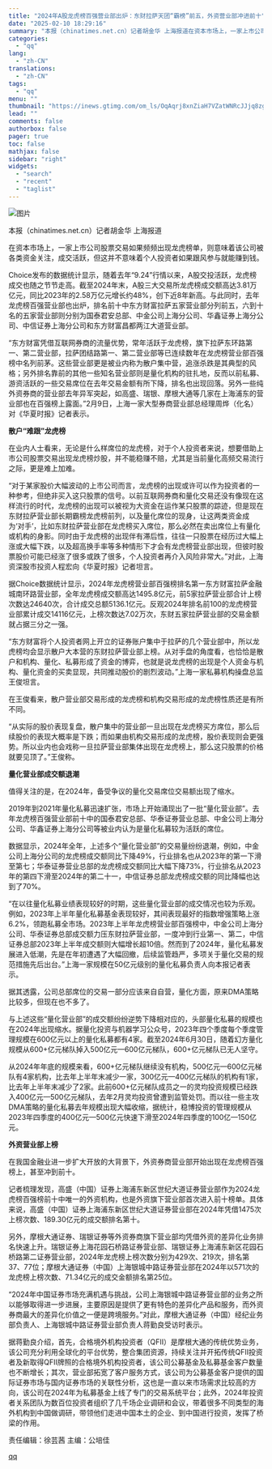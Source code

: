 ```yaml
---
title: "2024年A股龙虎榜百强营业部出炉：东财拉萨天团“霸榜”前五，外资营业部冲进前十"
date: "2025-02-10 18:29:16"
summary: "本报（chinatimes.net.cn）记者胡金华 上海报道在资本市场上，一家上市公司股票交易如果..."
categories:
  - "qq"
lang:
  - "zh-CN"
translations:
  - "zh-CN"
tags:
  - "qq"
menu: ""
thumbnail: "https://inews.gtimg.com/om_ls/OqAqrj8xnZiaH7VZatWNRcJJjq8zgrhMGsOH6tTvkk_M0AA_640360/0"
lead: ""
comments: false
authorbox: false
pager: true
toc: false
mathjax: false
sidebar: "right"
widgets:
  - "search"
  - "recent"
  - "taglist"
---
```


![图片](https://inews.gtimg.com/om_bt/O4atJ5YSTQS297gtzIdAbXa0e8ThTOn2JXwb6H2IUTzekAA/641)

本报（chinatimes.net.cn）记者胡金华 上海报道

在资本市场上，一家上市公司股票交易如果频频出现龙虎榜单，则意味着该公司被各类资金关注，成交活跃，但这并不意味着个人投资者如果跟风参与就能赚到钱。

Choice发布的数据统计显示，随着去年“9.24”行情以来，A股交投活跃，龙虎榜成交也随之节节走高。截至2024年末，A股三大交易所龙虎榜成交额高达3.81万亿元，同比2023年的2.58万亿元增长约48%，创下近8年新高。与此同时，去年龙虎榜百强营业部也出炉，排名前十中东方财富拉萨五家营业部分列前五，六到十名的五家营业部则分别为国泰君安总部、中金公司上海分公司、华鑫证券上海分公司、中信证券上海分公司和东方财富昌都两江大道营业部。

“东方财富凭借互联网券商的流量优势，常年活跃于龙虎榜，旗下拉萨东环路第一、第二营业部，拉萨团结路第一、第二营业部等已连续数年在龙虎榜营业部百强榜中名列前茅。这些营业部更是被业内称为散户集中营，追涨杀跌是其典型的风格；另外排名靠前的其他一些知名营业部则是量化机构的驻扎地，反而以前私募、游资活跃的一些交易席位在去年交易金额有所下降，排名也出现回落。另外一些纯外资券商的营业部去年异军突起，如高盛、瑞银、摩根大通等几家在上海浦东的营业部也在百强榜上露面。”2月9日，上海一家大型券商营业部总经理周烨（化名）对《华夏时报》记者表示。

**散户“难跟”龙虎榜**

在业内人士看来，无论是什么样席位的龙虎榜，对于个人投资者来说，想要借助上市公司股票交易出现龙虎榜炒股，并不能稳赚不赔，尤其是当前量化高频交易流行之际，更是难上加难。

“对于某家股价大幅波动的上市公司而言，龙虎榜的出现或许可以作为投资者的一种参考，但绝非买入这只股票的信号。以前互联网券商和量化交易还没有像现在这样流行的时代，龙虎榜的出现可以被视为大资金在运作某只股票的踪迹，但是现在东财拉萨营业部长期霸榜龙虎榜前列，以及量化席位的现身，让这两类资金成为‘对手’，比如东财拉萨营业部在龙虎榜买入席位，那么必然在卖出席位上有量化或机构的身影。同时由于龙虎榜的出现伴有滞后性，往往一只股票在经历过大幅上涨或大幅下跌，以及超高换手率等多种情形下才会有龙虎榜营业部出现，但彼时股票股价可能已经涨了很多或跌了很多，个人投资者再介入风险非常大。”对此，上海资深股市投资人程宏向《华夏时报》记者坦言。

据Choice数据统计显示，2024年龙虎榜营业部百强榜排名第一东方财富拉萨金融城南环路营业部，全年龙虎榜成交额高达1495.8亿元，前5家拉萨营业部合计上榜次数达24640次，合计成交总额5136.1亿元。反观2024年排名前100的龙虎榜营业部累计成交14116亿元，上榜次数达7.02万次，东财五家拉萨营业部的交易金额就占据三分之一强。

“东方财富将个人投资者网上开立的证券账户集中于拉萨的几个营业部中，所以龙虎榜均会显示散户大本营的东财拉萨营业部上榜。从对手盘的角度看，也恰恰是散户和机构、量化、私募形成了资金的博弈，也就是说龙虎榜的出现是个人资金与机构、量化资金的买卖显现，共同推动股价的剧烈波动。”上海一家私募机构操盘总监王俊坦言。

在王俊看来，散户营业部交易形成的龙虎榜和机构交易形成的龙虎榜性质还是有所不同。

“从实际的股价表现复盘，散户集中的营业部一旦出现在龙虎榜买方席位，那么后续股价的表现大概率是下跌；而如果由机构交易形成的龙虎榜，股价表现则会更强势。所以业内也会戏称一旦拉萨营业部集体出现在龙虎榜上，那么这只股票的价格就要见顶了。”王俊称。

**量化营业部成交额退潮**

值得关注的是，在2024年，备受争议的量化交易席位交易额出现了缩水。

2019年到2021年量化私募迅速扩张，市场上开始涌现出了一批“量化营业部”。去年龙虎榜百强营业部前十中的国泰君安总部、华泰证券营业总部、中金公司上海分公司、华鑫证券上海分公司等被业内认为是量化私募较为活跃的席位。

数据显示，2024年全年，上述多个“量化营业部”的交易量纷纷退潮，例如，中金公司上海分公司的龙虎榜成交额同比下降49%，行业排名也从2023年的第一下滑至第七；华泰证券营业总部的龙虎榜成交额同比大幅下降73%，行业排名从2023年的第四下滑至2024年的第二十一，中信证券总部龙虎榜成交额的同比降幅也达到了70%。

“在以往量化私募业绩表现较好的时期，这些量化营业部的成交情况也较为乐观。例如，2023年上半年量化私募基金表现较好，其间表现最好的指数增强策略上涨6.2%，领跑私募全市场。2023年上半年龙虎榜营业部百强榜中，中金公司上海分公司、华泰证券总部成交额力压东财拉萨营业部，一度冲到行业第一、第二，中信证券总部2023年上半年成交额则大幅增长超10倍。然而到了2024年，量化私募发展进入低潮，先是在年初遭遇了大幅回撤，后续监管趋严，多项关于量化交易的规范措施先后出台。”上海一家规模在50亿元级别的量化私募负责人向本报记者表示。

据其透露，公司总部席位的交易一部分应该来自自营，量化方面，原来DMA策略比较多，但现在也不多了。

与上述这些“量化营业部”的成交额纷纷逆势下降相对应的，头部量化私募的规模也在2024年出现缩水。据量化投资与机器学习公众号，2023年四个季度每个季度管理规模在600亿元以上的量化私募都有4家。截至2024年6月30日，随着幻方量化规模从600+亿元梯队掉入500亿元—600亿元梯队，600+亿元梯队已无人坚守。

从2024年年底的规模来看，600+亿元梯队继续没有机构，500亿元—600亿元梯队有4家机构，比去年上半年末减少一家，300亿元—400亿元梯队的机构有1家，比去年上半年末减少了2家。此前600+亿元梯队成员之一的灵均投资规模已经跌入400亿元—500亿元梯队，去年2月灵均投资曾遭到监管处罚。而以往一些主攻DMA策略的量化私募去年规模出现大幅收缩，据统计，稳博投资的管理规模从2023年四季度的400亿元—500亿元快速下滑至2024年四季度的100亿—150亿元。

**外资营业部上榜**

在我国金融业进一步扩大开放的大背景下，外资券商营业部开始出现在龙虎榜百强榜上，甚至冲到前十。

记者梳理发现，高盛（中国）证券上海浦东新区世纪大道证券营业部作为2024龙虎榜百强榜前十中唯一的外资机构，也是外资旗下营业部首次进入前十榜单。具体来说，高盛（中国）证券上海浦东新区世纪大道证券营业部在2024年凭借1475次上榜次数、189.30亿元的成交额排名第十。

另外，摩根大通证券、瑞银证券等外资券商旗下营业部均凭借外资的差异化业务排名快速上升。瑞银证券上海花园石桥路证券营业部、瑞银证券上海浦东新区花园石桥路第二证券营业部，2024年龙虎榜上榜次数分别为429次、219次，排名第37、77位；摩根大通证券（中国）上海银城中路证券营业部在2024年以571次的龙虎榜上榜次数、71.34亿元的成交金额排名第25位。

“2024年中国证券市场充满机遇与挑战，公司上海银城中路证券营业部的业务之所以能够取得进一步进展，主要原因是提供了更有特色的差异化产品和服务，而外资券商最大的差异化价值之一便是跨境服务。”对此，摩根大通证券（中国）经纪业务部负责人、上海银城中路证券营业部负责人蒋勤良受访时表示。

据蒋勤良介绍，首先，合格境外机构投资者（QFII）是摩根大通的传统优势业务，该公司充分利用全球化的平台优势，整合集团资源，持续关注并开拓传统QFII投资者及新取得QFII牌照的合格境外机构投资者，该公司公募基金及私募基金客户数量也不断增长；其次，营业部拓宽了客户服务方式，该公司为公募基金客户提供的国际证券市场与国内证券市场的关联性分析，这也是一直以来市场需求比较高的方向，该公司在2024年为私募基金上线了专门的交易系统平台；此外，2024年投资者关系团队为数百位投资者组织了几千场企业调研和会议，带着很多不同类型的海外机构到中国做调研，带领他们走进中国本土的企业、到中国进行投资，发挥了桥梁的作用。

责任编辑：徐芸茜 主编：公培佳

[qq](https://new.qq.com/rain/a/20250210A072JM00)
